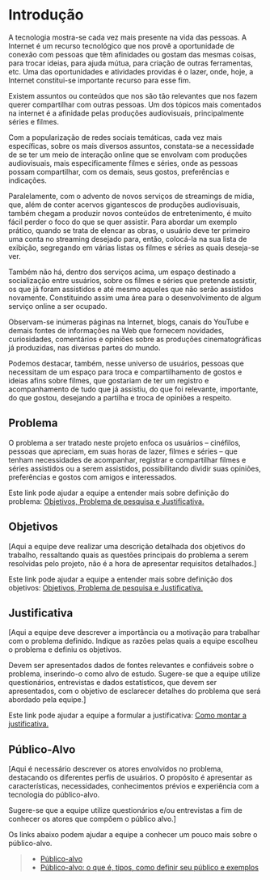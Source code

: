 # Introdução


A tecnologia mostra-se cada vez mais presente na vida das pessoas. A Internet é um recurso tecnológico que nos provê a oportunidade de conexão com pessoas que têm afinidades ou gostam das mesmas coisas, para trocar ideias, para ajuda mútua, para criação de outras ferramentas, etc. Uma das oportunidades e atividades providas é o lazer, onde, hoje, a Internet constitui-se importante recurso para esse fim. 


Existem assuntos ou conteúdos que nos são tão relevantes que nos fazem querer compartilhar com outras pessoas. Um dos tópicos mais comentados na internet é a afinidade pelas produções audiovisuais, principalmente séries e filmes.


Com a popularização de redes sociais temáticas, cada vez mais específicas, sobre os mais diversos assuntos, constata-se a necessidade de se ter um meio de interação online que se envolvam com produções audiovisuais, mais especificamente filmes e séries, onde as pessoas possam compartilhar, com os demais, seus gostos, preferências e indicações.


Paralelamente, com o advento de novos serviços de streamings de mídia, que, além de conter acervos gigantescos de produções audiovisuais, também chegam a produzir novos conteúdos de entretenimento, é muito fácil perder o foco do que se quer assistir. Para abordar um exemplo prático, quando se trata de elencar as obras, o usuário deve ter primeiro uma conta no streaming desejado para, então, colocá-la na sua lista de exibição, segregando em várias listas os filmes e séries as quais deseja-se ver. 


Também não há, dentro dos serviços acima, um espaço destinado a socialização entre usuários, sobre os filmes e séries que pretende assistir, os que já foram assistidos e até mesmo aqueles que não serão assistidos novamente. Constituindo assim uma área para o desenvolvimento de algum serviço online a ser ocupado.


Observam-se inúmeras páginas na Internet, blogs, canais do YouTube e demais fontes de informações na Web que fornecem novidades, curiosidades, comentários e opiniões sobre as produções cinematográficas já produzidas, nas diversas partes do mundo.


Podemos destacar, também, nesse universo de usuários, pessoas que necessitam de um espaço para troca e compartilhamento de gostos e ideias afins sobre filmes, que gostariam de ter um registro e acompanhamento de tudo que já assistiu, do que foi relevante, importante, do que gostou, desejando a partilha e troca de opiniões a respeito.


## Problema

O problema a ser tratado neste projeto enfoca os usuários – cinéfilos, pessoas que apreciam, em suas horas de lazer, filmes e séries – que tenham necessidades de acompanhar, registrar e compartilhar filmes e séries assistidos ou a serem assistidos, possibilitando dividir suas opiniões, preferências e gostos com amigos e interessados.


Este link pode ajudar a equipe a entender mais sobre definição do problema: [Objetivos, Problema de pesquisa e Justificativa.](https://medium.com/@versioparole/objetivos-problema-de-pesquisa-e-justificativa-c98c8233b9c3)


## Objetivos

[Aqui a equipe deve realizar uma descrição detalhada dos objetivos do trabalho, ressaltando quais as questões principais do problema a serem resolvidas pelo projeto, não é a hora de apresentar requisitos detalhados.]
 
Este link pode ajudar a equipe a entender mais sobre definição dos objetivos: [Objetivos, Problema de pesquisa e Justificativa.](https://medium.com/@versioparole/objetivos-problema-de-pesquisa-e-justificativa-c98c8233b9c3)

## Justificativa

[Aqui a equipe deve descrever a importância ou a motivação para trabalhar com o problema definido. Indique as razões pelas quais a equipe escolheu o problema e definiu os objetivos.

Devem ser apresentados dados de fontes relevantes e confiáveis sobre o problema, inserindo-o como alvo de estudo. Sugere-se que a equipe utilize questionários, entrevistas e dados estatísticos, que devem ser apresentados, com o objetivo de esclarecer detalhes do problema que será abordado pela equipe.]

Este link pode ajudar a equipe a formular a justificativa: [Como montar a justificativa.](https://guiadamonografia.com.br/como-montar-justificativa-do-tcc/)

## Público-Alvo

[Aqui é necessário descrever os atores envolvidos no problema, destacando os diferentes perfis de usuários. O propósito é apresentar as características, necessidades, conhecimentos prévios e experiência com a tecnologia do público-alvo.

Sugere-se que a equipe utilize questionários e/ou entrevistas a fim de conhecer os atores que compõem o público alvo.]

Os links abaixo podem ajudar a equipe a conhecer um pouco mais sobre o público-alvo. 

> - [Público-alvo](https://blog.hotmart.com/pt-br/publico-alvo/)
> - [Público-alvo: o que é, tipos, como definir seu público e exemplos](https://klickpages.com.br/blog/publico-alvo-o-que-e/)

